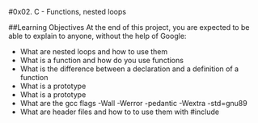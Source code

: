 #0x02. C - Functions, nested loops

##Learning Objectives
At the end of this project, you are expected to be able to explain to anyone, without the help of Google:

* What are nested loops and how to use them
* What is a function and how do you use functions
* What is the difference between a declaration and a definition of a function
* What is a prototype
* What is a prototype
* What are the gcc flags -Wall -Werror -pedantic -Wextra -std=gnu89
* What are header files and how to to use them with #include
